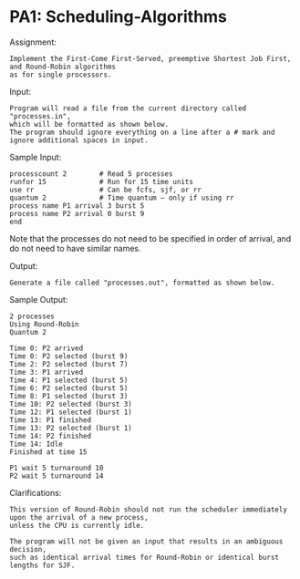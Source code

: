 # PA1: Scheduling-Algorithms

Assignment:

	Implement the First-Come First-Served, preemptive Shortest Job First, and Round-Robin algorithms 
	as for single processors.

Input:

	Program will read a file from the current directory called "processes.in",
	which will be formatted as shown below.
	The program should ignore everything on a line after a # mark and ignore additional spaces in input.

Sample Input:

	processcount 2        # Read 5 processes
	runfor 15             # Run for 15 time units
	use rr                # Can be fcfs, sjf, or rr
	quantum 2             # Time quantum – only if using rr
	process name P1 arrival 3 burst 5
	process name P2 arrival 0 burst 9
	end
Note that the processes do not need to be specified in order of arrival, and do not need to have similar names.

Output:

	Generate a file called "processes.out", formatted as shown below.

Sample Output:

	2 processes
	Using Round-Robin
	Quantum 2

	Time 0: P2 arrived
	Time 0: P2 selected (burst 9)
	Time 2: P2 selected (burst 7)
	Time 3: P1 arrived
	Time 4: P1 selected (burst 5)
	Time 6: P2 selected (burst 5)
	Time 8: P1 selected (burst 3)
	Time 10: P2 selected (burst 3)
	Time 12: P1 selected (burst 1)
	Time 13: P1 finished
	Time 13: P2 selected (burst 1)
	Time 14: P2 finished
	Time 14: Idle
	Finished at time 15

	P1 wait 5 turnaround 10
	P2 wait 5 turnaround 14

Clarifications:

	This version of Round-Robin should not run the scheduler immediately upon the arrival of a new process,
	unless the CPU is currently idle.

	The program will not be given an input that results in an ambiguous decision,
	such as identical arrival times for Round-Robin or identical burst lengths for SJF.
